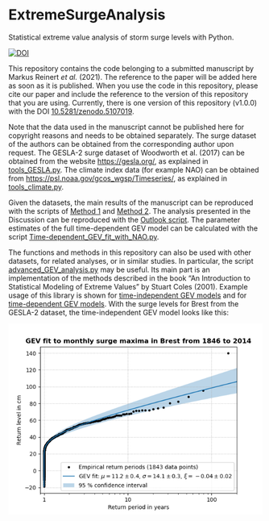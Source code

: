# ExtremeSurgeAnalysis
Statistical extreme value analysis of storm surge levels with Python.

[![DOI](https://zenodo.org/badge/DOI/10.5281/zenodo.5107019.svg)](https://doi.org/10.5281/zenodo.5107019)

This repository contains the code belonging to a submitted manuscript by
Markus Reinert *et al.* (2021).  The reference to the paper will be
added here as soon as it is published.  When you use the code in this
repository, please cite our paper and include the reference to the
version of this repository that you are using.  Currently, there is one
version of this repository (v1.0.0) with the DOI
[10.5281/zenodo.5107019](https://doi.org/10.5281/zenodo.5107019).

Note that the data used in the manuscript cannot be published here for
copyright reasons and needs to be obtained separately.  The surge
dataset of the authors can be obtained from the corresponding author
upon request.  The GESLA-2 surge dataset of Woodworth et al. (2017) can
be obtained from the website https://gesla.org/, as explained in
[tools_GESLA.py](tools_GESLA.py).  The climate index data (for example
NAO) can be obtained from https://psl.noaa.gov/gcos_wgsp/Timeseries/, as
explained in [tools_climate.py](tools_climate.py).

Given the datasets, the main results of the manuscript can be reproduced
with the scripts of [Method 1](Method_1_sliding_window_analysis.py) and
[Method 2](Method_2_monthly_analysis.py).  The analysis presented in the
Discussion can be reproduced with the
[Outlook script](Outlook_winter_shift_in_other_stations.py).
The parameter estimates of the full time-dependent GEV model can be
calculated with the script
[Time-dependent_GEV_fit_with_NAO.py](Time-dependent_GEV_fit_with_NAO.py).

The functions and methods in this repository can also be used with other
datasets, for related analyses, or in similar studies.  In particular,
the script [advanced_GEV_analysis.py](advanced_GEV_analysis.py) may be
useful.  Its main part is an implementation of the methods described in
the book “An Introduction to Statistical Modeling of Extreme Values” by
Stuart Coles (2001).  Example usage of this library is shown for
[time-independent GEV models](Time-independent_GEV_fit.py) and for
[time-dependent GEV models](Time-dependent_GEV_fit.py).  With the surge
levels for Brest from the GESLA-2 dataset, the time-independent GEV
model looks like this:

![Figure of a time-independent GEV fit to extreme surge levels in Brest](results/GEV_fit_Brest.png)
